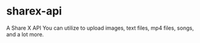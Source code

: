 # sharex-api
A Share X API You can utilize to upload images, text files, mp4 files, songs, and a lot more.
